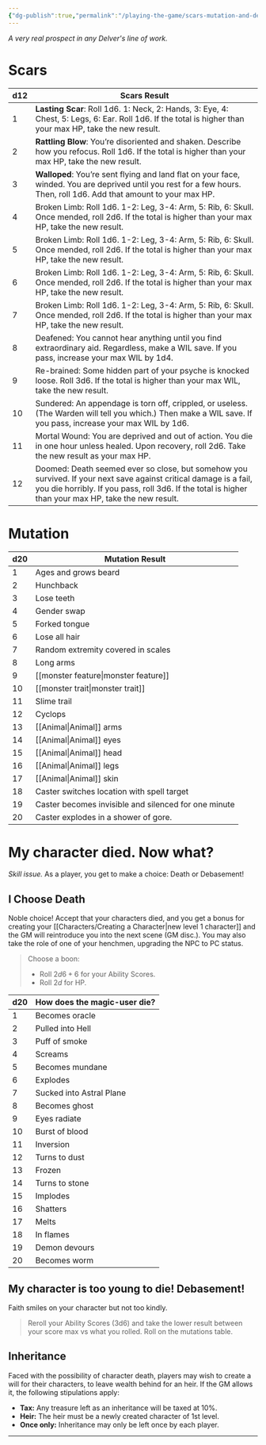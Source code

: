 ```yaml
---
{"dg-publish":true,"permalink":"/playing-the-game/scars-mutation-and-death/","tags":["Combat","Exploration"],"created":"2025-01-02T11:24:07.859-05:00","updated":"2025-03-29T23:26:42.543-04:00"}
---
```


*A very real prospect in any Delver's line of work.*

# Scars
| d12 | Scars Result                                                                                                                                                                                                              |
| --- | ------------------------------------------------------------------------------------------------------------------------------------------------------------------------------------------------------------------------- |
| 1   | **Lasting Scar**: Roll 1d6. 1: Neck, 2: Hands, 3: Eye, 4: Chest, 5: Legs, 6: Ear. Roll 1d6. If the total is higher than your max HP, take the new result.                                                                 |
| 2   | **Rattling Blow**: You’re disoriented and shaken. Describe how you refocus. Roll 1d6. If the total is higher than your max HP, take the new result.                                                                       |
| 3   | **Walloped**: You’re sent flying and land flat on your face, winded. You are deprived until you rest for a few hours. Then, roll 1d6. Add that amount to your max HP.                                                     |
| 4   | Broken Limb: Roll 1d6. 1-2: Leg, 3-4: Arm, 5: Rib, 6: Skull. Once mended, roll 2d6. If the total is higher than your max HP, take the new result.                                                                         |
| 5   | Broken Limb: Roll 1d6. 1-2: Leg, 3-4: Arm, 5: Rib, 6: Skull. Once mended, roll 2d6. If the total is higher than your max HP, take the new result.                                                                         |
| 6   | Broken Limb: Roll 1d6. 1-2: Leg, 3-4: Arm, 5: Rib, 6: Skull. Once mended, roll 2d6. If the total is higher than your max HP, take the new result.                                                                         |
| 7   | Broken Limb: Roll 1d6. 1-2: Leg, 3-4: Arm, 5: Rib, 6: Skull. Once mended, roll 2d6. If the total is higher than your max HP, take the new result.                                                                         |
| 8   | Deafened: You cannot hear anything until you find extraordinary aid. Regardless, make a WIL save. If you pass, increase your max WIL by 1d4.                                                                              |
| 9   | Re-brained: Some hidden part of your psyche is knocked loose. Roll 3d6. If the total is higher than your max WIL, take the new result.                                                                                    |
| 10  | Sundered: An appendage is torn off, crippled, or useless. (The Warden will tell you which.) Then make a WIL save. If you pass, increase your max WIL by 1d6.                                                              |
| 11  | Mortal Wound: You are deprived and out of action. You die in one hour unless healed. Upon recovery, roll 2d6. Take the new result as your max HP.                                                                         |
| 12  | Doomed: Death seemed ever so close, but somehow you survived. If your next save against critical damage is a fail, you die horribly. If you pass, roll 3d6. If the total is higher than your max HP, take the new result. |
# Mutation

| d20 | Mutation Result                                      |
| --- | ---------------------------------------------------- |
| 1   | Ages and grows beard                                 |
| 2   | Hunchback                                            |
| 3   | Lose teeth                                           |
| 4   | Gender swap                                          |
| 5   | Forked tongue                                        |
| 6   | Lose all hair                                        |
| 7   | Random extremity covered in scales                   |
| 8   | Long arms                                            |
| 9   | [[monster feature\|monster feature]]                                  |
| 10  | [[monster trait\|monster trait]]                                    |
| 11  | Slime trail                                          |
| 12  | Cyclops                                              |
| 13  | [[Animal\|Animal]] arms                                      |
| 14  | [[Animal\|Animal]] eyes                                      |
| 15  | [[Animal\|Animal]] head                                      |
| 16  | [[Animal\|Animal]] legs                                      |
| 17  | [[Animal\|Animal]] skin                                      |
| 18  | Caster switches location with spell target           |
| 19  | Caster becomes invisible and silenced for one minute |
| 20  | Caster explodes in a shower of gore.                 |
# My character died. Now what?
*Skill issue.* As a player, you get to make a choice: Death or Debasement! 

## I Choose Death
Noble choice! Accept that your characters died, and you get a bonus for creating your [[Characters/Creating a Character\|new level 1 character]] and the GM will reintroduce you into the next scene (GM disc.). You may also take the role of one of your henchmen, upgrading the NPC to PC status. 
>Choose a boon:
>- Roll $2d6+6$ for your Ability Scores.
>- Roll $2d$ for HP.

| d20 | How does the magic-user die? |
| --- | ---------------------------- |
| 1   | Becomes oracle               |
| 2   | Pulled into Hell             |
| 3   | Puff of smoke                |
| 4   | Screams                      |
| 5   | Becomes mundane              |
| 6   | Explodes                     |
| 7   | Sucked into Astral Plane     |
| 8   | Becomes ghost                |
| 9   | Eyes radiate                 |
| 10  | Burst of blood               |
| 11  | Inversion                    |
| 12  | Turns to dust                |
| 13  | Frozen                       |
| 14  | Turns to stone               |
| 15  | Implodes                     |
| 16  | Shatters                     |
| 17  | Melts                        |
| 18  | In flames                    |
| 19  | Demon devours                |
| 20  | Becomes worm                 |
## My character is too young to die! Debasement!
Faith smiles on your character but not too kindly. 
> Reroll your Ability Scores (3d6) and take the lower result between your score max vs what you rolled. 
> Roll on the mutations table.

## Inheritance
Faced with the possibility of character death, players may wish to create a will for their characters, to leave wealth behind for an heir. If the GM allows it, the following stipulations apply:
- **Tax:** Any treasure left as an inheritance will be taxed at 10%.
- **Heir:** The heir must be a newly created character of 1st level.
- **Once only:** Inheritance may only be left once by each player.

---


